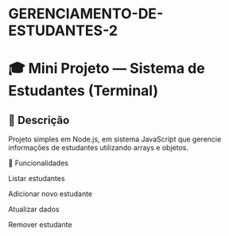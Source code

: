 # GERENCIAMENTO-DE-ESTUDANTES-2
# 🎓 Mini Projeto — Sistema de Estudantes (Terminal)

## 🧠 Descrição
Projeto simples em Node.js, em sistema JavaScript que gerencie informações de estudantes utilizando arrays e objetos.

📘 Funcionalidades

Listar estudantes

Adicionar novo estudante

Atualizar dados

Remover estudante
